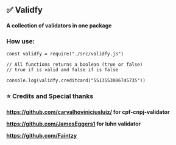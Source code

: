 ## ✅ Validfy

#### A collection of validators in one package

### How use:

```
const validfy = require("./src/validfy.js")

// All functions returns a boolean (true or false)
// true if is valid and false if is false

console.log(validfy.creditcard("5513553086745735")) 
```

### ⭐️ Credits and Special thanks

**https://github.com/carvalhoviniciusluiz/ for cpf-cnpj-validator**

**https://github.com/JamesEggers1 for luhn validator**

**https://github.com/Faintzy**

